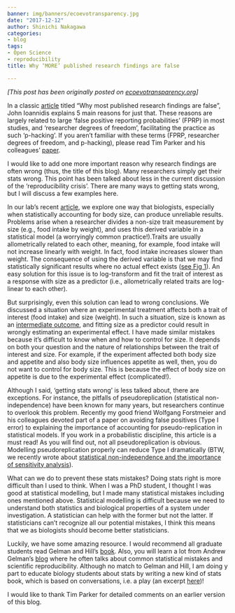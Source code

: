 ```yaml
---
banner: img/banners/ecoevotransparency.jpg
date: "2017-12-12"
author: Shinichi Nakagawa
categories:
- blog
tags:
- Open Science
- reproducibility
title: Why ‘MORE’ published research findings are false

---
```


*[This post has been originally posted on [ecoevotransparency.org](http://www.ecoevotransparency.org/)]*    


In a classic [article]( https://doi.org/10.1371/journal.pmed.0020124
) titled “Why most published research findings are false”,  John Ioannidis explains 5 main reasons for just that. These reasons are largely related to large ‘false positive reporting probabilities’ (FPRP) in most studies, and ‘researcher degrees of freedom’, facilitating the practice as such ‘p-hacking’. If you aren’t familiar with these terms (FPRP, researcher degrees of freedom, and p-hacking), please read Tim Parker and his colleagues’ [paper]( https://doi.org/10.1371/journal.pmed.0020124).    

I would like to add one more important reason why research findings are often wrong (thus, the title of this blog). Many researchers simply get their stats wrong. This point has been talked about less in the current discussion of the ‘reproducibility crisis’. There are many ways to getting stats wrong, but I will discuss a few examples here.   

In our lab’s recent [article](https://bmcbiol.biomedcentral.com/articles/10.1186/s12915-017-0448-5), we explore one way that biologists, especially when statistically accounting for body size, can produce unreliable results. Problems arise when a researcher divides a non-size trait measurement by size (e.g., food intake by weight), and uses this derived variable in a statistical model (a worryingly common practice!).Traits are usually allometrically related to each other, meaning, for example, food intake will not increase linearly with weight. In fact, food intake increases slower than weight. The consequence of using the derived variable is that we may find statistically significant results where no actual effect exists ([see Fig 1](https://bmcbiol.biomedcentral.com/articles/10.1186/s12915-017-0448-5)). An easy solution for this issue is to log-transform and fit the trait of interest as a response with size as a predictor (i.e., allometrically related traits are log-linear to each other).   

But surprisingly, even this solution can lead to wrong conclusions. We discussed a situation where an experimental treatment affects both a trait of interest (food intake) and size (weight). In such a situation, size is known as an [intermediate outcome](https://statmodeling.stat.columbia.edu/2006/04/28/amusing_example/), and fitting size as a predictor could result in wrongly estimating an experimental effect. I have made similar mistakes because it’s difficult to know when and how to control for size. It depends on both your question and the nature of relationships between the trait of interest and size. For example, if the experiment affected both body size and appetite and also body size influences appetite as well, then, you do not want to control for body size. This is because the effect of body size on appetite is due to the experimental effect (complicated!).   

Although I said, ‘getting stats wrong’ is less talked about, there are exceptions. For instance, the pitfalls of pseudoreplication (statistical non-independence) have been known for many years, but researchers continue to overlook this problem. Recently my good friend Wolfgang Forstmeier and his colleagues devoted part of a paper on avoiding false positives (Type I error) to explaining the importance of accounting for pseudo-replication in statistical models. If you work in a probabilistic discipline, this article is a must read! As you will find out, not all pseudoreplication is obvious. Modelling pseudoreplication properly can reduce Type I dramatically (BTW, we recently wrote about [statistical non-independence and the importance of sensitivity analysis](https://onlinelibrary.wiley.com/doi/full/10.1111/mec.14031)).   

What can we do to prevent these stats mistakes? Doing stats right is more difficult than I used to think. When I was a PhD student, I thought I was good at statistical modelling, but I made many statistical mistakes including ones mentioned above. Statistical modelling is difficult because we need to understand both statistics and biological properties of a system under investigation. A statistician can help with the former but not the latter. If statisticians can’t recognize all our potential mistakes, I think this means that we as biologists should become better statisticians.   

Luckily, we have some amazing resource. I would recommend all graduate students read Gelman and Hill’s [book](http://www.stat.columbia.edu/~gelman/arm/). Also, you will learn a lot from Andrew Gelman’s [blog](https://statmodeling.stat.columbia.edu/) where he often talks about common statistical mistakes and scientific reproducibility. Although no match to Gelman and Hill, I am doing y part to educate biology students about stats by writing a new kind of stats book, which is based on conversations, i.e. a play (an excerpt [here](http://www.i-deel.org/blog/r-statistical-modeling-via-biologists-dialogues))!   

I would like to thank Tim Parker for detailed comments on an earlier version of this blog.   
